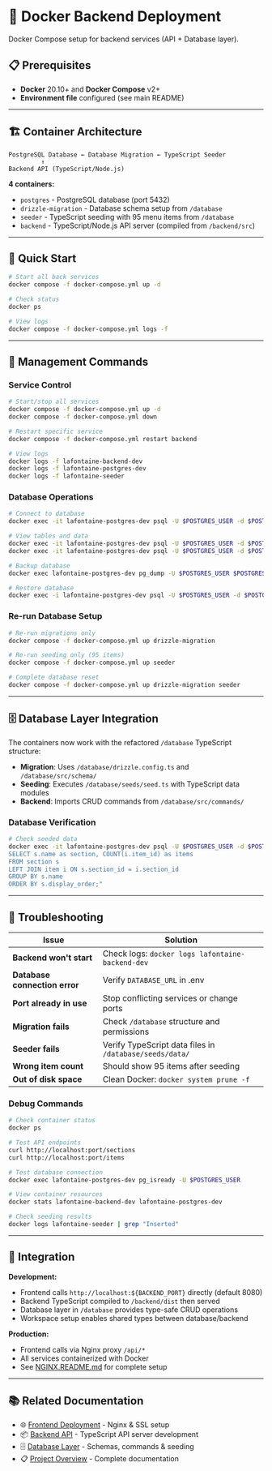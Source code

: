 # 🐳 Docker Backend Deployment

Docker Compose setup for backend services (API + Database layer).

## 📋 Prerequisites

- **Docker** 20.10+ and **Docker Compose** v2+
- **Environment file** configured (see main README)

---

## 🏗️ Container Architecture

```
PostgreSQL Database ← Database Migration ← TypeScript Seeder
         ↑
Backend API (TypeScript/Node.js)
```

**4 containers:**
- `postgres` - PostgreSQL database (port 5432)
- `drizzle-migration` - Database schema setup from `/database`
- `seeder` - TypeScript seeding with 95 menu items from `/database`
- `backend` - TypeScript/Node.js API server (compiled from `/backend/src`)

---

## 🚀 Quick Start

```bash
# Start all back services
docker compose -f docker-compose.yml up -d

# Check status
docker ps

# View logs
docker compose -f docker-compose.yml logs -f
```

---

## 🔧 Management Commands

### Service Control
```bash
# Start/stop all services
docker compose -f docker-compose.yml up -d
docker compose -f docker-compose.yml down

# Restart specific service
docker compose -f docker-compose.yml restart backend

# View logs
docker logs -f lafontaine-backend-dev
docker logs -f lafontaine-postgres-dev
docker logs -f lafontaine-seeder
```

### Database Operations
```bash
# Connect to database
docker exec -it lafontaine-postgres-dev psql -U $POSTGRES_USER -d $POSTGRES_DB

# View tables and data
docker exec -it lafontaine-postgres-dev psql -U $POSTGRES_USER -d $POSTGRES_DB -c "\dt"
docker exec -it lafontaine-postgres-dev psql -U $POSTGRES_USER -d $POSTGRES_DB -c "SELECT COUNT(*) FROM item;"

# Backup database
docker exec lafontaine-postgres-dev pg_dump -U $POSTGRES_USER $POSTGRES_DB > backup.sql

# Restore database
docker exec -i lafontaine-postgres-dev psql -U $POSTGRES_USER -d $POSTGRES_DB < backup.sql
```

### Re-run Database Setup
```bash
# Re-run migrations only
docker compose -f docker-compose.yml up drizzle-migration

# Re-run seeding only (95 items)
docker compose -f docker-compose.yml up seeder

# Complete database reset
docker compose -f docker-compose.yml up drizzle-migration seeder
```

---

## 🗄️ Database Layer Integration

The containers now work with the refactored `/database` TypeScript structure:

- **Migration**: Uses `/database/drizzle.config.ts` and `/database/src/schema/`
- **Seeding**: Executes `/database/seeds/seed.ts` with TypeScript data modules
- **Backend**: Imports CRUD commands from `/database/src/commands/`

### Database Verification
```bash
# Check seeded data
docker exec -it lafontaine-postgres-dev psql -U $POSTGRES_USER -d $POSTGRES_DB -c "
SELECT s.name as section, COUNT(i.item_id) as items 
FROM section s 
LEFT JOIN item i ON s.section_id = i.section_id 
GROUP BY s.name 
ORDER BY s.display_order;"
```

---

## 🐛 Troubleshooting

| Issue | Solution |
|-------|----------|
| **Backend won't start** | Check logs: `docker logs lafontaine-backend-dev` |
| **Database connection error** | Verify `DATABASE_URL` in .env |
| **Port already in use** | Stop conflicting services or change ports |
| **Migration fails** | Check `/database` structure and permissions |
| **Seeder fails** | Verify TypeScript data files in `/database/seeds/data/` |
| **Wrong item count** | Should show 95 items after seeding |
| **Out of disk space** | Clean Docker: `docker system prune -f` |

### Debug Commands
```bash
# Check container status
docker ps

# Test API endpoints
curl http://localhost:port/sections
curl http://localhost:port/items

# Test database connection
docker exec lafontaine-postgres-dev pg_isready -U $POSTGRES_USER

# View container resources
docker stats lafontaine-backend-dev lafontaine-postgres-dev

# Check seeding results
docker logs lafontaine-seeder | grep "Inserted"
```

---

## 🔗 Integration

**Development:**
- Frontend calls `http://localhost:${BACKEND_PORT}` directly (default 8080)
- Backend TypeScript compiled to `/backend/dist` then served
- Database layer in `/database` provides type-safe CRUD operations
- Workspace setup enables shared types between database/backend

**Production:**
- Frontend calls via Nginx proxy `/api/*`
- All services containerized with Docker
- See [NGINX.README.md](./NGINX.README.md) for complete setup

---

## 📚 Related Documentation

- 🌐 [Frontend Deployment](./NGINX.README.md) - Nginx & SSL setup
- 📦 [Backend API](backend/README.md) - TypeScript API server development
- 🗄️ [Database Layer](./database/README.md) - Schemas, commands & seeding
- 📋 [Project Overview](./README.md) - Complete documentation